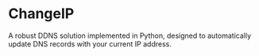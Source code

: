 # ChangeIP
A robust DDNS solution implemented in Python, designed to automatically update DNS records with your current IP address. 

